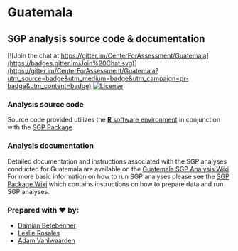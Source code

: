 Guatemala
=========

SGP analysis source code & documentation
-----------------------------------------

[![Join the chat at https://gitter.im/CenterForAssessment/Guatemala](https://badges.gitter.im/Join%20Chat.svg)](https://gitter.im/CenterForAssessment/Guatemala?utm_source=badge&utm_medium=badge&utm_campaign=pr-badge&utm_content=badge) [![License](http://img.shields.io/badge/license-GPL%203-brightgreen.svg?style=flat)](https://github.com/CenterForAssessment/Guatemala/blob/master/LICENSE.md)

### Analysis source code

Source code provided utilizes the [**R** software environment](http://cran.r-project.org/) in conjunction with the [SGP Package](https://github.com/CenterForAssessment/SGP).

### Analysis documentation

Detailed documentation and instructions associated with the SGP analyses conducted for Guatemala are available on the [Guatemala SGP Analysis Wiki](https://github.com/CenterForAssessment/Guatemala/wiki). 
For more basic information on how to run SGP analyses please see the [SGP Package Wiki](https://github.com/CenterForAssessment/SGP/wiki/Home) which contains instructions on how to 
prepare data and run SGP analyses.

### Prepared with :heart: by:

* [Damian Betebenner](https://github.com/dbetebenner)
* [Leslie Rosales](https://github.com/lr236007)
* [Adam VanIwaarden](https://github.com/adamvi)


